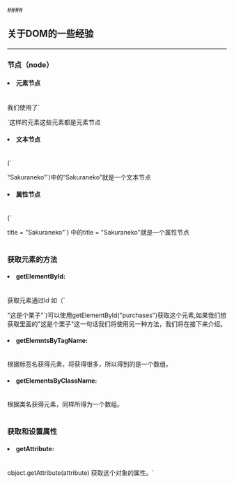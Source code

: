 ####<h2>关于DOM的一些经验
************
<h3>节点（node）</h3>
<h4><li>元素节点</h4></br>
我们使用了`<p> <html>`这样的元素这些元素都是元素节点</li>
<h4><li>文本节点 </h4></br>(`<p> “Sakuraneko”`)中的“Sakuraneko”就是一个文本节点
<h4><li>属性节点 </h4></br>(`<p> title = "Sakuraneko"`) 中的title = "Sakuraneko"就是一个属性节点
</br>
</br>
<h3>获取元素的方法</h3>
<h4><li>getElementById:</h4></br>
获取元素通过Id 如（`<p id = purchases> "这是个栗子"`)可以使用getElementById("purchases")获取这个元素,如果我们想获取里面的"这是个栗子"这一句话我们将使用另一种方法，我们将在接下来介绍。
<h4><li>getElemntsByTagName:</h4></br>
根据标签名获得元素，将获得很多，所以得到的是一个数组。
<h4><li>getElementsByClassName:</h4></br>
根据类名获得元素，同样所得为一个数组。
</br>
</br>
<h3>获取和设置属性</h3>
<h4><li>getAttribute:</h4></br>
object.getAttribute(attribute)
获取这个对象的属性。`<href> <title>`就是属性啦</br>
example: whichpic.getAttribute("title")
<h4><li>setAttribute:</h4></br>
object.setAttribute<attribute,value>
</br>
</br>
<h3>childNodes属性</h3></br>
<h4>用来获取任何一个元素所有子元素，它是一个包含这个元素全部子元素的数组,它返回的节点并非只有元素节点一种</h4>
</br>
element.childNodes